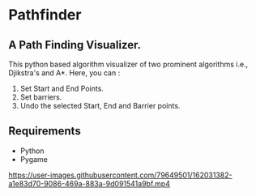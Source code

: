 # Pathfinder
## A Path Finding Visualizer.
This python based algorithm visualizer of two prominent algorithms i.e., Djikstra's and A*. Here, you can :
1. Set Start and End Points.
2. Set barriers.
3. Undo the selected Start, End and Barrier points.

## Requirements
* Python
* Pygame



https://user-images.githubusercontent.com/79649501/162031382-a1e83d70-9086-469a-883a-9d091541a9bf.mp4



